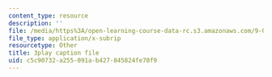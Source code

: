 ```yaml
---
content_type: resource
description: ''
file: /media/https%3A/open-learning-course-data-rc.s3.amazonaws.com/9-00-introduction-to-psychology-fall-2004/c5c90732a255091ab427845824fe70f9_10508.srt
file_type: application/x-subrip
resourcetype: Other
title: 3play caption file
uid: c5c90732-a255-091a-b427-845824fe70f9
---
```

